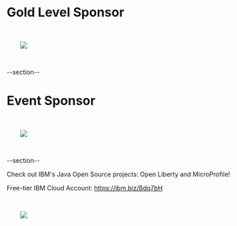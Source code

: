 # Gold Level Sponsor

<img src="images/jfrog.png" style="border:none; box-shadow:none; margin: 30px; background:white;"/>

--section--

# Event Sponsor

<img src="images/ibm.jpg" style="border:none; box-shadow:none; margin: 30px; background:white;"/>

--section--

Check out IBM's Java Open Source projects: Open Liberty and MicroProfile!

Free-tier IBM Cloud Account:
https://ibm.biz/Bdq7bH

<img src="images/ibm-cloud-qrcode.png" style="border:none; box-shadow:none; margin: 30px; background:white;"/>

